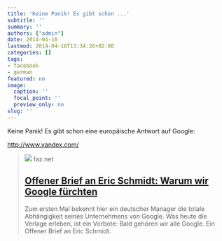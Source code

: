 ```yaml
---
title: 'Keine Panik! Es gibt schon ...'
subtitle: ''
summary: ''
authors: ["admin"]
date: 2014-04-16
lastmod: 2014-04-16T13:34:26+02:00
categories: []
tags:
- facebook
- german
featured: no
image:
  caption: ''
  focal_point: ''
  preview_only: no
slug: ''
---
```

Keine Panik! Es gibt schon eine europäische Antwort auf Google:

http://www.yandex.com/
> [![](https://media0.faz.net/ppmedia/aktuell/feuilleton/1465365244/1.2897536/facebook_teaser/mathias-doepfner.jpg)](http://www.faz.net/aktuell/feuilleton/medien/mathias-doepfner-warum-wir-google-fuerchten-12897463.html)
> faz.net
> ## [Offener Brief an Eric Schmidt: Warum wir Google fürchten](http://www.faz.net/aktuell/feuilleton/medien/mathias-doepfner-warum-wir-google-fuerchten-12897463.html)
>
>Zum ersten Mal bekennt hier ein deutscher Manager die totale Abhängigkeit seines Unternehmens von Google. Was heute die Verlage erleben, ist ein Vorbote: Bald gehören wir alle Google. Ein Offener Brief an Eric Schmidt.


